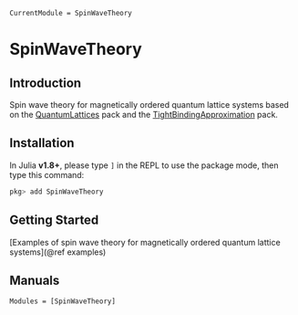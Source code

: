 ```@meta
CurrentModule = SpinWaveTheory
```

# SpinWaveTheory

## Introduction

Spin wave theory for magnetically ordered quantum lattice systems based on the [QuantumLattices](https://github.com/Quantum-Many-Body/QuantumLattices.jl) pack and the [TightBindingApproximation](https://github.com/Quantum-Many-Body/TightBindingApproximation.jl) pack.

## Installation

In Julia **v1.8+**, please type `]` in the REPL to use the package mode, then type this command:

```julia
pkg> add SpinWaveTheory
```

## Getting Started

[Examples of spin wave theory for magnetically ordered quantum lattice systems](@ref examples)

## Manuals

```@autodocs
Modules = [SpinWaveTheory]
```
